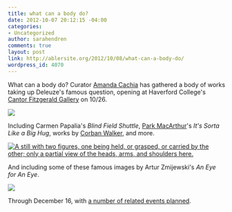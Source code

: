 ```yaml
---
title: what can a body do?
date: 2012-10-07 20:12:15 -04:00
categories:
- Uncategorized
author: sarahendren
comments: true
layout: post
link: http://ablersite.org/2012/10/08/what-can-a-body-do/
wordpress_id: 4070
---
```


What can a body do? Curator [Amanda Cachia](http://cca-viscrit.com/community/alumni/a-f/amanda-cachia/) has gathered a body of works taking up Deleuze's famous question, opening at Haverford College's [Cantor Fitzgerald Gallery](http://exhibits.haverford.edu/whatcanabodydo/) on 10/26.

[![](http://ablersite.files.wordpress.com/2012/10/reznick-452.jpg)](http://ablersite.files.wordpress.com/2012/10/reznick-452.jpg)

Including Carmen Papalia's _Blind Field Shuttle_, [Park MacArthur](http://www.parkmcarthur.com/)'s _It's Sorta Like a Big Hug_, works by [Corban Walker](http://www.corbanwalker.com/cv.htm), and more.

[![A still with two figures, one being held, or grasped, or carried by the other; only a partial view of the heads, arms, and shoulders here.](http://ablersite.files.wordpress.com/2012/10/park-mcarthur_still-from-its-sorta-like-a-big-hug-1.jpg)](http://ablersite.files.wordpress.com/2012/10/park-mcarthur_still-from-its-sorta-like-a-big-hug-1.jpg)

And including some of these famous images by Artur Zmijewski's _An Eye for An Eye_.

[![](http://ablersite.files.wordpress.com/2012/10/artur-zmijewski-an-eye-for-an-eye.jpg)](http://ablersite.files.wordpress.com/2012/10/artur-zmijewski-an-eye-for-an-eye.jpg)

Through December 16, with [a number of related events planned](http://exhibits.haverford.edu/whatcanabodydo/schedule/).
